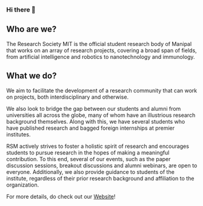 ### Hi there  👋

## Who are we?
The Research Society MIT is the official student research body of Manipal that works on an array of research projects, covering a broad span of fields, from artificial intelligence and robotics to nanotechnology and immunology.

## What we do?
We aim to facilitate the development of a research community that can work on projects, both interdisciplinary and otherwise. 

We also look to bridge the gap between our students and alumni from universities all across the globe, many of whom have an illustrious research background themselves. Along with this, we have several students who have published research and bagged foreign internships at premier institutes.

RSM actively strives to foster a holistic spirit of research and encourages students to pursue research in the hopes of making a meaningful contribution. To this end, several of our events, such as the paper discussion sessions, breakout discussions and alumni webinars, are open to everyone. Additionally, we also provide guidance to students of the institute, regardless of their prior research background and affiliation to the organization.

For more details, do check out our [Website](https://www.researchsocietymit.com/)!

